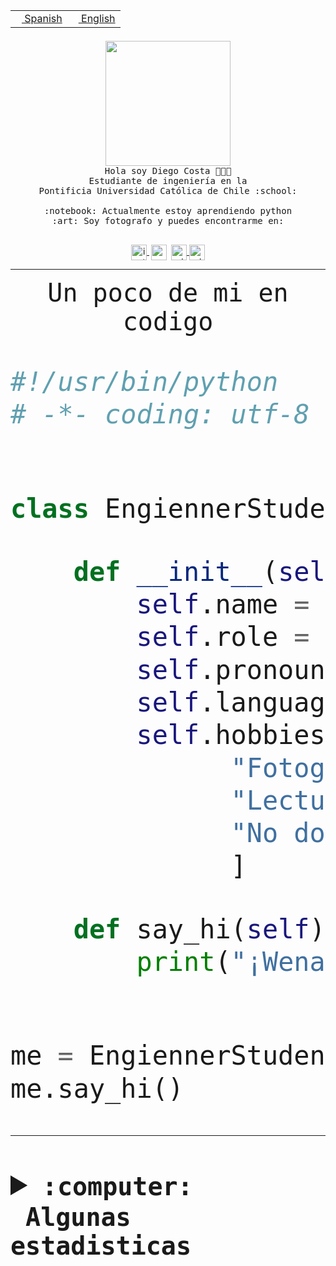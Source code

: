 <table border="0"  align="right">
 <tr><td><a href="README.md"><img src="https://upload.wikimedia.org/wikipedia/commons/thumb/8/89/Bandera_de_Espa%C3%B1a.svg/1200px-Bandera_de_Espa%C3%B1a.svg.png" height="10"> Spanish</a></td>
 <td><a href="README.en.md"><img src="https://upload.wikimedia.org/wikipedia/commons/a/a4/Flag_of_the_United_States.svg" height="10"> English</a></td></tr>
</table><br><br><br>


<p align="center">
  <img src="https://github.com/diegocostares/diegocostares/blob/main/Images/aaa2.gif?raw=true" height="200px">
  <br><samp>
    Hola soy Diego Costa 👨🏻‍💻<br>
    Estudiante de ingeniería en la <br>
    Pontificia Universidad Católica de Chile :school:<br>
  <br>
    :notebook: Actualmente estoy aprendiendo python <br>
    :art: Soy fotografo y puedes encontrarme en: <br>
  <br></samp>
  
</p>

<p align="center">
   <a href="https://instagram.com/diegocosta_no" target="blank">
    <img 
    align="center" src="https://cdn.jsdelivr.net/npm/simple-icons@3.0.1/icons/instagram.svg" alt="instagram" height="25px" width="25px" />
  </a>
  <a style="border: 3px solid; color: white;"href="https://t.me/diegocosta_no" target="blank">
  <img
  align="center" alt="Telegram" width="25px" src="https://icons-for-free.com/iconfiles/png/512/Telegram-1324888767380505522.png" />
</a>
<a href="https://api.whatsapp.com/send?phone=56971897835&text=Hola!" target="blank">
  <img
  align="center" alt="wtsp" width="25px" src="https://img.icons8.com/pastel-glyph/2x/whatsapp--v2.png" />
</a>
<a href="https://www.linkedin.com/in/diego-costa-786249213/" target="blank">
  <img
  align="center" alt="wtsp" width="25px" src="https://img.icons8.com/metro/452/linkedin.png" />
</a>

  </a>
</p>

---


<p align="center"><font size="25"><samp>Un poco de mi en codigo</samp></front></p>


```python
#!/usr/bin/python
# -*- coding: utf-8 -*-


class EngiennerStudent:

    def __init__(self):
        self.name = "Diego Costa"
        self.role = "Estudiante"
        self.pronouns = "he/him"
        self.language_spoken = ["es_CL", "en_US"]
        self.hobbies = [
              "Fotografia",
              "Lectura",
              "No dormir",
              ]

    def say_hi(self):
        print("¡Wena mundo!")


me = EngiennerStudent()
me.say_hi()
```
---
<details>
  <summary><b><samp>:computer: &nbsp;Algunas estadisticas</samp></b></summary>
  <br/></p>

<!--START_SECTION:waka-->
![Code Time](http://img.shields.io/badge/Code%20Time-708%20hrs%2031%20mins-blue)

**Soy nocturno 🦉** 

```text
🌞 Mañana     7 commits      ░░░░░░░░░░░░░░░░░░░░░░░░░   1.22% 
🌆 Día        184 commits    ████████░░░░░░░░░░░░░░░░░   32.06% 
🌃 Tarde      231 commits    ██████████░░░░░░░░░░░░░░░   40.24% 
🌙 Noche      152 commits    ██████░░░░░░░░░░░░░░░░░░░   26.48%

```
📅 **Soy más productivo los Miércoles** 

```text
Lunes        60 commits     ██░░░░░░░░░░░░░░░░░░░░░░░   10.45% 
Martes       74 commits     ███░░░░░░░░░░░░░░░░░░░░░░   12.89% 
Miércoles    132 commits    █████░░░░░░░░░░░░░░░░░░░░   23.0% 
Jueves       71 commits     ███░░░░░░░░░░░░░░░░░░░░░░   12.37% 
Viernes      57 commits     ██░░░░░░░░░░░░░░░░░░░░░░░   9.93% 
Sábado       75 commits     ███░░░░░░░░░░░░░░░░░░░░░░   13.07% 
Domingo      105 commits    ████░░░░░░░░░░░░░░░░░░░░░   18.29%

```


📊 **Esta semana me dediqué a** 

```text
🐱‍💻 Proyectos: 
WEB-perfiles             7 hrs 55 mins       ████████░░░░░░░░░░░░░░░░░   33.87% 
login_MP                 6 hrs 39 mins       ███████░░░░░░░░░░░░░░░░░░   28.45% 
scrappapa                5 hrs 42 mins       ██████░░░░░░░░░░░░░░░░░░░   24.36% 
Unknown Project          1 hr 56 mins        ██░░░░░░░░░░░░░░░░░░░░░░░   8.28% 
PautaT0-2022-2           39 mins             ░░░░░░░░░░░░░░░░░░░░░░░░░   2.82%

```


 Last Updated on 20/10/2022 08:37:58 UTC
<!--END_SECTION:waka-->
  
  

<p align="center"> <img src="https://github-readme-stats.vercel.app/api?username=diegocostares&show_icons=true&theme=ayu-mirage" alt="abhisheknaiidu" /></p>
 
</details>

